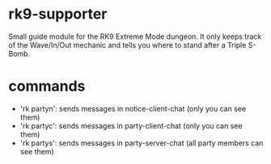 # rk9-supporter
  Small guide module for the RK9 Extreme Mode dungeon.
  It only keeps track of the Wave/In/Out mechanic and tells you where to stand after a Triple S-Bomb.
  
# commands
  - 'rk partyn': sends messages in notice-client-chat (only you can see them)
  - 'rk partyc': sends messages in party-client-chat (only you can see them)
  - 'rk partys': sends messages in party-server-chat (all party members can see them)
